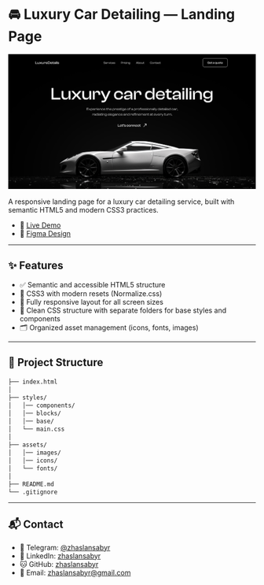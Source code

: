 # 🚘 Luxury Car Detailing — Landing Page

![Landing Page Preview](./assets/images/preview.jpg)

A responsive landing page for a luxury car detailing service, built with semantic HTML5 and modern CSS3 practices.

- 🔗 [Live Demo](https://zhaslansabyr.github.io/luxure-details/)
- 🎨 [Figma Design](https://www.figma.com/design/hOdxd3zRJtasmKT4jUWNFg/LuxureDetails?node-id=0-1&t=jcsYLpcN2IBDPT0Z-1)

---

## ✨ Features

- ✅ Semantic and accessible HTML5 structure
- 🎨 CSS3 with modern resets (Normalize.css)
- 📱 Fully responsive layout for all screen sizes
- 🧹 Clean CSS structure with separate folders for base styles and components
- 🗂️ Organized asset management (icons, fonts, images)

---

## 📁 Project Structure

```
├── index.html
│
├── styles/
│   │── components/
│   │── blocks/
│   │── base/
│   └── main.css
│
├── assets/
│   │── images/
│   │── icons/
│   └── fonts/
│
├── README.md
└── .gitignore
```

---

## 📬 Contact

- 📲 Telegram: [@zhaslansabyr](https://t.me/zhaslansabyr)
- 💼 LinkedIn: [zhaslansabyr](https://linkedin.com/in/zhaslansabyr)
- 🐱 GitHub: [zhaslansabyr](https://github.com/zhaslansabyr)
- 📧 Email: [zhaslansabyr@gmail.com](mailto:zhaslansabyr@gmail.com)
